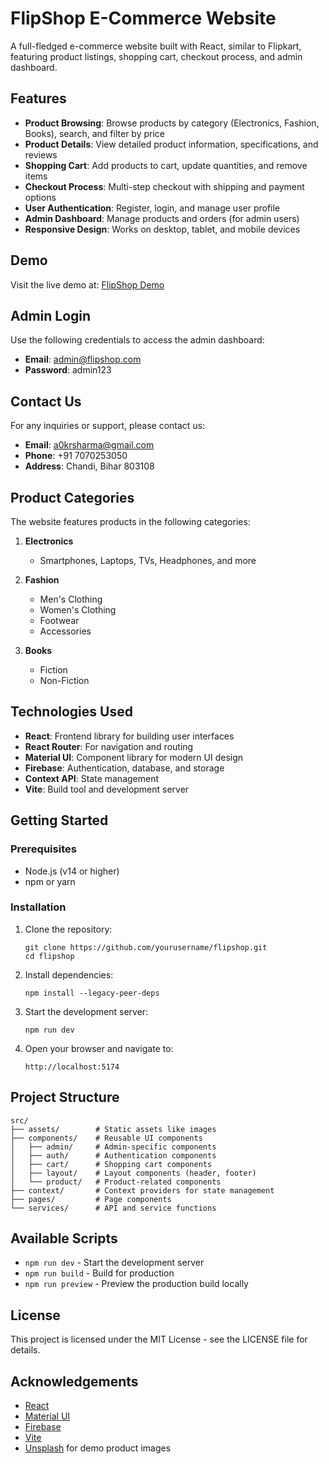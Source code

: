 # FlipShop E-Commerce Website

A full-fledged e-commerce website built with React, similar to Flipkart, featuring product listings, shopping cart, checkout process, and admin dashboard.

## Features

- **Product Browsing**: Browse products by category (Electronics, Fashion, Books), search, and filter by price
- **Product Details**: View detailed product information, specifications, and reviews
- **Shopping Cart**: Add products to cart, update quantities, and remove items
- **Checkout Process**: Multi-step checkout with shipping and payment options
- **User Authentication**: Register, login, and manage user profile
- **Admin Dashboard**: Manage products and orders (for admin users)
- **Responsive Design**: Works on desktop, tablet, and mobile devices

## Demo

Visit the live demo at: [FlipShop Demo](http://localhost:5174)

## Admin Login

Use the following credentials to access the admin dashboard:

- **Email**: admin@flipshop.com
- **Password**: admin123

## Contact Us

For any inquiries or support, please contact us:

- **Email**: a0krsharma@gmail.com
- **Phone**: +91 7070253050
- **Address**: Chandi, Bihar 803108

## Product Categories

The website features products in the following categories:

1. **Electronics**
   - Smartphones, Laptops, TVs, Headphones, and more

2. **Fashion**
   - Men's Clothing
   - Women's Clothing
   - Footwear
   - Accessories

3. **Books**
   - Fiction
   - Non-Fiction

## Technologies Used

- **React**: Frontend library for building user interfaces
- **React Router**: For navigation and routing
- **Material UI**: Component library for modern UI design
- **Firebase**: Authentication, database, and storage
- **Context API**: State management
- **Vite**: Build tool and development server

## Getting Started

### Prerequisites

- Node.js (v14 or higher)
- npm or yarn

### Installation

1. Clone the repository:
   ```
   git clone https://github.com/yourusername/flipshop.git
   cd flipshop
   ```

2. Install dependencies:
   ```
   npm install --legacy-peer-deps
   ```

3. Start the development server:
   ```
   npm run dev
   ```

4. Open your browser and navigate to:
   ```
   http://localhost:5174
   ```

## Project Structure

```
src/
├── assets/        # Static assets like images
├── components/    # Reusable UI components
│   ├── admin/     # Admin-specific components
│   ├── auth/      # Authentication components
│   ├── cart/      # Shopping cart components
│   ├── layout/    # Layout components (header, footer)
│   └── product/   # Product-related components
├── context/       # Context providers for state management
├── pages/         # Page components
└── services/      # API and service functions
```

## Available Scripts

- `npm run dev` - Start the development server
- `npm run build` - Build for production
- `npm run preview` - Preview the production build locally

## License

This project is licensed under the MIT License - see the LICENSE file for details.

## Acknowledgements

- [React](https://reactjs.org/)
- [Material UI](https://mui.com/)
- [Firebase](https://firebase.google.com/)
- [Vite](https://vitejs.dev/)
- [Unsplash](https://unsplash.com/) for demo product images
